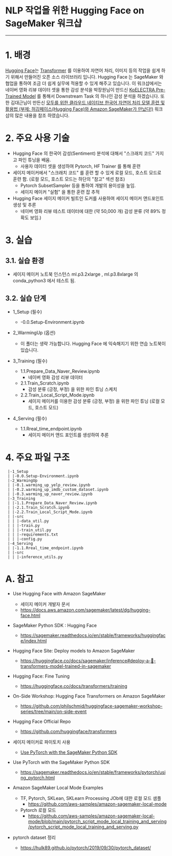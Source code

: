 # NLP 작업을 위한 Hugging Face on SageMaker 워크샵

---

# 1. 배경
[Hugging Face](https://huggingface.co/)는 [Transformer](https://en.wikipedia.org/wiki/Transformer_(machine_learning_model)#:~:text=A%20transformer%20is%20a%20deep,and%20computer%20vision%20(CV).) 를 이용하여 자연어 처리, 이미지 등의 작업을 쉽게 하기 위해서 만들어진 오픈 소스 라이브러리 입니다.
Hugging Face 는 SageMaker 와 협업을 통하여 조금 더 쉽게 실무에 적용할 수 있게 해주고 있습니다.
이 워크샵에서는 네이버 영화 리뷰 데이터 셋을 통한 감성 분석을 박장원님이 만드신 [KoELECTRA Pre-Trained Model](https://github.com/monologg/KoELECTRA) 를 통해서 Downstream Task 의 하나인 감성 분석을 하겠습니다.
또한 김대근님이 만든신 [모두를 위한 클라우드 네이티브 한국어 자연어 처리 모델 훈련 및 활용법 (부제: 허깅페이스(Hugging Face)와 Amazon SageMaker가 만났다!)](https://github.com/daekeun-ml/sm-huggingface-kornlp) 워크샵의 많은 내용을 참조 하였습니다.

# 2. 주요 사용 기술
- Hugging Face 의 한국어 감성(Sentiment) 분석에 대해서 "스크래치 코드" 가지고 파인 튜닝을 배움.
    - 사용자 데이터 셋을 생성하여 Pytorch, HF Trainer 를 통해 훈련
- 세이지 메이커에서 "스크래치 코드" 를 훈련 할 수 있게 로컬 모드, 호스트 모드로 훈련 함. (로컬 모드, 호스트 모드는 하단의 "참고" 섹션 참조)
    - Pytorch SubsetSampler 등을 통하여 개발의 용이성을 높임.
    - 세이지 메이커 "실험" 을 통한 훈련 잡 추적
- Hugging Face 세이지 메이커 빌트인 도커를 사용하여 세이지 메이커 앤드포인트 생성 및  추론
    - 네이버 영화 리뷰 테스트 데이터에 대한  (약 50,000 개) 감성 분류 (약 89% 정확도 보임.)


# 3. 실습

## 3.1. 실습 환경
- 세이지 메이커 노트북 인스턴스 ml.p3.2xlarge , ml.p3.8xlarge 의 conda_python3 에서 테스트 됨.

## 3.2. 실습 단계

- 1_Setup (필수)
    - -0.0.Setup-Environment.ipynb
    
    
- 2_WarmingUp (옵션)
    - 이 폴더는 생략 가능합니다. Hugging Face 에 익숙해지기 위한 연습 노트북이 있습니다.
    
    
- 3_Training (필수)
    - 1.1.Prepare_Data_Naver_Review.ipynb
        - 네이버 영화 감성 리뷰 데이터 
    - 2.1.Train_Scratch.ipynb
        - 감성 분류 (긍정, 부정) 을 위한 파인 튜닝 스케치
    - 2.2.Train_Local_Script_Mode.ipynb
        - 세이지 메이커를 이용한 감성 분류 (긍정, 부정) 을 위한 파인 튜닝 (로컬 모드, 호스트 모드)


- 4_Serving (필수)
    - 1.1.Rreal_time_endpoint.ipynb
        - 세이지 메이커 앤드 포인트를 생성하여 추론


# 4. 주요 파일 구조

```
 |-1_Setup
 | |-0.0.Setup-Environment.ipynb
 |-2_WarmingUp
 | |-0.1.warming_up_yelp_review.ipynb
 | |-0.2.warming_up_imdb_custom_dataset.ipynb
 | |-0.3.warming_up_naver_review.ipynb
 |-3_Training
 | |-1.1.Prepare_Data_Naver_Review.ipynb
 | |-2.1.Train_Scratch.ipynb
 | |-2.2.Train_Local_Script_Mode.ipynb
 | |-src
 | | |-data_util.py
 | | |-train.py
 | | |-train_util.py
 | | |-requirements.txt
 | | |-config.py
 |-4_Serving
 | |-1.1.Rreal_time_endpoint.ipynb
 | |-src
 | | |-inference_utils.py
```


# A. 참고

- Use Hugging Face with Amazon SageMaker
    - 세이지 메이커 개발자 문서
    - https://docs.aws.amazon.com/sagemaker/latest/dg/hugging-face.html
    

- SageMaker Python SDK : Hugging Face
    - https://sagemaker.readthedocs.io/en/stable/frameworks/huggingface/index.html    


- Hugging Face Site: Deploy models to Amazon SageMaker
    - https://huggingface.co/docs/sagemaker/inference#deploy-a-🤗-transformers-model-trained-in-sagemaker
    

- Hugging Face: Fine Tuning
    - https://huggingface.co/docs/transformers/training
    
    
- On-Side Workshop: Hugging Face Transformers on Amazon SageMaker
    - https://github.com/philschmid/huggingface-sagemaker-workshop-series/tree/main/on-side-event
    
    
- Hugging Face Official Repo
    - https://github.com/huggingface/transformers


- 세이지 메이커로 파이토치 사용 
    - [Use PyTorch with the SageMaker Python SDK](https://sagemaker.readthedocs.io/en/stable/frameworks/pytorch/using_pytorch.html)


- Use PyTorch with the SageMaker Python SDK
    - https://sagemaker.readthedocs.io/en/stable/frameworks/pytorch/using_pytorch.html


- Amazon SageMaker Local Mode Examples
    - TF, Pytorch, SKLean, SKLearn Processing JOb에 대한 로컬 모드 샘플
        - https://github.com/aws-samples/amazon-sagemaker-local-mode
    - Pytorch 로컬 모드
        - https://github.com/aws-samples/amazon-sagemaker-local-mode/blob/main/pytorch_script_mode_local_training_and_serving/pytorch_script_mode_local_training_and_serving.py    



- pytorch dataset 정리
    - https://hulk89.github.io/pytorch/2019/09/30/pytorch_dataset/


    